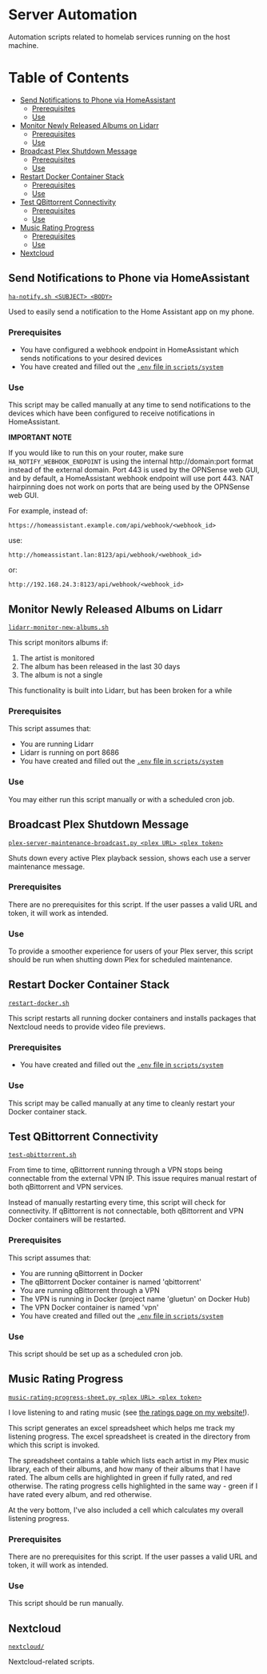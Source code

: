 # Server Automation

Automation scripts related to homelab services running on the host machine.




# Table of Contents

- [Send Notifications to Phone via HomeAssistant](#Send-Notifications-to-Phone-via-HomeAssistant)
  - [Prerequisites](#Prerequisites)
  - [Use](#Use)
- [Monitor Newly Released Albums on Lidarr](#Monitor-Newly-Released-Albums-on-Lidarr)
  - [Prerequisites](#Prerequisites-1)
  - [Use](#Use-1)
- [Broadcast Plex Shutdown Message](#Broadcast-Plex-Shutdown-Message)
  - [Prerequisites](#Prerequisites-2)
  - [Use](#Use-2)
- [Restart Docker Container Stack](#Restart-Docker-Container-Stack)
  - [Prerequisites](#Prerequisites-3)
  - [Use](#Use-3)
- [Test QBittorrent Connectivity](#Test-QBittorrent-Connectivity)
  - [Prerequisites](#Prerequisites-4)
  - [Use](#Use-4)
- [Music Rating Progress](#Music-Rating-Progress)
  - [Prerequisites](#Prerequisites-5)
  - [Use](#Use-5)
- [Nextcloud](#Nextcloud)




## Send Notifications to Phone via HomeAssistant
[`ha-notify.sh <SUBJECT> <BODY>`](ha-notify.sh)

Used to easily send a notification to the Home Assistant app on my phone.

### Prerequisites
- You have configured a webhook endpoint in HomeAssistant which sends notifications to your desired devices
- You have created and filled out the [`.env` file in `scripts/system`](../sample.env) 

### Use
This script may be called manually at any time to send notifications to the devices which have been configured to receive notifications in HomeAssistant.

**IMPORTANT NOTE**

If you would like to run this on your router, make sure `HA_NOTIFY_WEBHOOK_ENDPOINT` is using the internal http://domain:port format instead of the external domain. Port 443 is used by the OPNSense web GUI, and by default, a HomeAssistant webhook endpoint will use port 443. NAT hairpinning does not work on ports that are being used by the OPNSense web GUI.

For example, instead of:
```
https://homeassistant.example.com/api/webhook/<webhook_id>
```
use:
```
http://homeassistant.lan:8123/api/webhook/<webhook_id>
```
or:
```
http://192.168.24.3:8123/api/webhook/<webhook_id>
```




## Monitor Newly Released Albums on Lidarr
[`lidarr-monitor-new-albums.sh`](lidarr-monitor-new-albums.sh)

This script monitors albums if:
1. The artist is monitored
2. The album has been released in the last 30 days
3. The album is not a single

This functionality is built into Lidarr, but has been broken for a while

### Prerequisites
This script assumes that:
- You are running Lidarr
- Lidarr is running on port 8686
- You have created and filled out the [`.env` file in `scripts/system`](../sample.env) 

### Use
You may either run this script manually or with a scheduled cron job.




## Broadcast Plex Shutdown Message
[`plex-server-maintenance-broadcast.py <plex URL> <plex token>`](plex-server-maintenance-broadcast.py)

Shuts down every active Plex playback session, shows each use a server maintenance message.

### Prerequisites
There are no prerequisites for this script. If the user passes a valid URL and token, it will work as intended.

### Use
To provide a smoother experience for users of your Plex server, this script should be run when shutting down Plex for scheduled maintenance.




## Restart Docker Container Stack
[`restart-docker.sh`](restart-docker.sh)

This script restarts all running docker containers and installs packages that Nextcloud needs to provide video file previews.

### Prerequisites
- You have created and filled out the [`.env` file in `scripts/system`](../sample.env) 

### Use
This script may be called manually at any time to cleanly restart your Docker container stack.




## Test QBittorrent Connectivity
[`test-qbittorrent.sh`](test-qbittorrent.sh)

From time to time, qBittorrent running through a VPN stops being connectable from the external VPN IP.
This issue requires manual restart of both qBittorrent and VPN services.

Instead of manually restarting every time, this script will check for connectivity. If qBittorrent is not connectable, both qBittorrent and VPN Docker containers will be restarted.


### Prerequisites
This script assumes that:
- You are running qBittorrent in Docker
- The qBittorrent Docker container is named 'qbittorrent'
- You are running qBittorrent through a VPN
- The VPN is running in Docker (project name 'gluetun' on Docker Hub)
- The VPN Docker container is named 'vpn'
- You have created and filled out the [`.env` file in `scripts/system`](../sample.env) 

### Use
This script should be set up as a scheduled cron job.




## Music Rating Progress
[`music-rating-progress-sheet.py <plex URL> <plex token>`](music-rating-progress-sheet.py)

I love listening to and rating music (see [the ratings page on my website!](https://chriscohen.dev/music)).

This script generates an excel spreadsheet which helps me track my listening progress.
The excel spreadsheet is created in the directory from which this script is invoked.

The spreadsheet contains a table which lists each artist in my Plex music library, each of their albums, and how many of their albums that I have rated.
The album cells are highlighted in green if fully rated, and red otherwise.
The rating progress cells highlighted in the same way - green if I have rated every album, and red otherwise.

At the very bottom, I've also included a cell which calculates my overall listening progress.


### Prerequisites
There are no prerequisites for this script. If the user passes a valid URL and token, it will work as intended.


### Use
This script should be run manually.




## Nextcloud
[`nextcloud/`](nextcloud/)

Nextcloud-related scripts.
